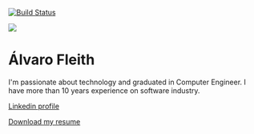 [![Build Status](https://travis-ci.org/fleith/resume.svg?branch=master)](https://travis-ci.org/fleith/resume)

![](https://www.gravatar.com/avatar/4fb2e12ddb7e91c7d8903c1148ff8b0c?s=200)

# Álvaro Fleith

I'm passionate about technology and graduated in Computer Engineer. I have more than 10 years experience on software industry.



[Linkedin profile](https://www.linkedin.com/in/alvarofleith)

[Download my resume](https://www.dropbox.com/s/kijypd7rjyt5k25/resume.pdf?dl=1)
